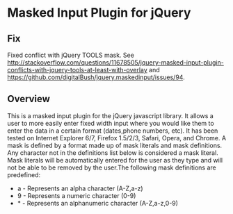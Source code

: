 Masked Input Plugin for jQuery
==============================

Fix
---
Fixed conflict with jQuery TOOLS mask. See http://stackoverflow.com/questions/11678505/jquery-masked-input-plugin-conflicts-with-jquery-tools-at-least-with-overlay
and https://github.com/digitalBush/jquery.maskedinput/issues/94.

Overview
--------
This is a masked input plugin for the jQuery javascript library. It allows a user to more easily enter fixed width input where you would like them to enter the data in a certain format (dates,phone numbers, etc). It has been tested on Internet Explorer 6/7, Firefox 1.5/2/3, Safari, Opera, and Chrome.  A mask is defined by a format made up of mask literals and mask definitions. Any character not in the definitions list below is considered a mask literal. Mask literals will be automatically entered for the user as they type and will not be able to be removed by the user.The following mask definitions are predefined:

* a - Represents an alpha character (A-Z,a-z)
* 9 - Represents a numeric character (0-9)
* \* - Represents an alphanumeric character (A-Z,a-z,0-9)
